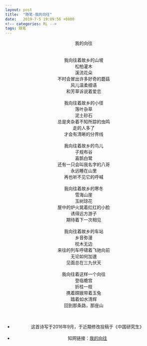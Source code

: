 ```yaml
---
layout: post
title:  "随笔-我的向往"
date:   2019-7-5 19:09:56 +0800
<!-- categories: RL -->
tags: 随笔
---
```


<center>我的向往</center>
<br/><br/>
<center>我向往着故乡的山坡
<center>松柏灌木
<center>溪流花朵
<center>不时会冒出许多好奇的蘑菇
<center>风儿温柔细语
<center>和芳草诉说着爱恋
<br/><br/>
<center>我向往着故乡的小径
<center>落叶杂草
<center>泥土砂石
<center>总是夹杂着不知所踪的虫鸣
<center>走的人多了
<center>才会有清晰的分界线
<br/><br/>
<center>我向往着故乡的鸟儿
<center>子规布谷
<center>喜鹊白鹭
<center>还有一只会叫我名字的八哥
<center>永远睡在山里
<center>再也听不见它的呼喊
<br/><br/>
<center>我向往着故乡的寒冬
<center>雪海山崖
<center>玉树琼花
<center>屋中的炉火晃着红红的小脸
<center>诱得远方游子
<center>期待着下一次相见
<br/><br/>
<center>我向往着故乡的车站
<center>乡音弥漫
<center>枕木无边
<center>来往的列车呼啸着飞驰向前
<center>无论如何加速
<center>见面总在三九伏天
<br/><br/>
<center>我向往着这样一个向往
<center>登临蟾宫
<center>折桂一枝
<center>携着嫦娥带着玉兔
<center>踏着如水清辉
<center>回到那条路，那座山</center>
<br/><br/>

* 这首诗写于2016年9月，于近期修改投稿于《中国研究生》
<br/><br/>
* 知网链接：[我的向往](http://kns.cnki.net/KCMS/detail/detail.aspx?dbcode=CJFQ&dbname=CJFDTEMP&filename=YJSZ201905019&v=MTIyNjZZUzdEaDFUM3FUcldNMUZyQ1VSTE9mWU9acUZ5RG1VTHZOUENmWWRMRzRIOWpNcW85RWJZUjhlWDFMdXg=)